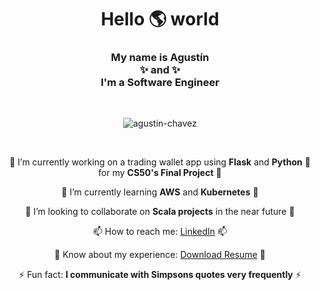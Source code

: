 <h1 align="center">Hello 🌎 world</h1>
<h3 align="center">
  <div>My name is <b>Agustín</b></div> 
  ✨ and ✨
  <div>I'm a <b>Software Engineer</b></div>
</h3>

<br/>

<p align="center"><img src="https://github-readme-streak-stats.herokuapp.com/?user=agustin-chavez&" alt="agustin-chavez" /></p>

<br/>

<div align="center">

  🔭 I’m currently working on a trading wallet app using **Flask** and **Python** 🐍 for my **CS50's Final Project** 🔭
  
  🌱 I’m currently learning **AWS** and **Kubernetes** 🌱
  
  👯 I’m looking to collaborate on **Scala projects** in the near future 👯
  
  📫 How to reach me: [LinkedIn](https://www.linkedin.com/in/agustinchavez/) 📫
  
  📄 Know about my experience: [Download Resume](https://agustin-chavez.github.io/pdf/CHAVEZ_AGUSTIN_RESUME.pdf) 📄
  
  ⚡ Fun fact: **I communicate with Simpsons quotes very frequently** ⚡

</div>

